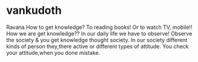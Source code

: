 # vankudoth
Ravana
How to get knowledge?
  To reading books!
  Or to watch TV, mobile!!
  How we are get knowledge??
 In our daily life we have to observe!
 Observe the society & you  get knowledge thought society.
In our society different kinds of person they,there active or different types of attitude.
You check your attitude,when you done mistake.
